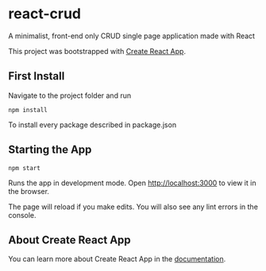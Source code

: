 # react-crud
A minimalist, front-end only CRUD single page application made with React

This project was bootstrapped with [Create React App](https://github.com/facebook/create-react-app).

## First Install

Navigate to the project folder and run
```
npm install
```
To install every package described in package.json

## Starting the App

```
npm start
```
Runs the app in development mode. Open [http://localhost:3000](http://localhost:3000) to view it in the browser.

The page will reload if you make edits. You will also see any lint errors in the console.

## About Create React App

You can learn more about Create React App in the [documentation](https://facebook.github.io/create-react-app/docs/getting-started).
